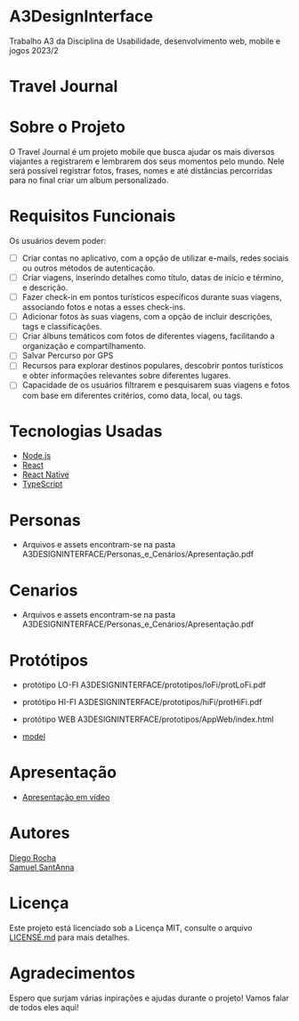 # A3DesignInterface
Trabalho A3 da Disciplina de Usabilidade, desenvolvimento web, mobile e jogos 2023/2

#                  Travel Journal


# Sobre o Projeto

O Travel Journal é um projeto mobile que busca ajudar os mais diversos viajantes a registrarem e lembrarem dos seus momentos pelo mundo.
Nele será possível registrar fotos, frases, nomes e até distâncias percorridas para no final criar um album personalizado.

# Requisitos Funcionais
 
Os usuários devem poder:
- [ ] Criar contas no aplicativo, com a opção de utilizar e-mails, redes sociais ou outros métodos de autenticação.
- [ ] Criar viagens, inserindo detalhes como título, datas de início e término, e descrição.
- [ ] Fazer check-in em pontos turísticos específicos durante suas viagens, associando fotos e notas a esses check-ins.
- [ ] Adicionar fotos às suas viagens, com a opção de incluir descrições, tags e classificações.
- [ ] Criar álbuns temáticos com fotos de diferentes viagens, facilitando a organização e compartilhamento.
- [ ] Salvar Percurso por GPS
- [ ] Recursos para explorar destinos populares, descobrir pontos turísticos e obter informações relevantes sobre diferentes lugares.
- [ ] Capacidade de os usuários filtrarem e pesquisarem suas viagens e fotos com base em diferentes critérios, como data, local, ou tags.

# Tecnologias Usadas

- [Node.js](https://nodejs.org/en/)
- [React](https://pt-br.reactjs.org/)
- [React Native](https://reactnative.dev/)
- [TypeScript](https://www.typescriptlang.org/)

# Personas

- Arquivos e assets encontram-se na pasta A3DESIGNINTERFACE/Personas_e_Cenários/Apresentação.pdf

# Cenarios

- Arquivos e assets encontram-se na pasta A3DESIGNINTERFACE/Personas_e_Cenários/Apresentação.pdf

# Protótipos

- protótipo LO-FI
    A3DESIGNINTERFACE/prototipos/loFi/protLoFi.pdf
- protótipo HI-FI
    A3DESIGNINTERFACE/prototipos/hiFi/protHiFi.pdf
- protótipo WEB
    A3DESIGNINTERFACE/prototipos/AppWeb/index.html
    
- [model](https://github.com/diegor26/A3DESIGNINTERFACE)

# Apresentação

- [Apresentação em vídeo](https://www.youtube.com/watch?v=dQw4w9WgXcQ)
    


# Autores

[Diego Rocha](https://github.com/DiegoR26) <br/>
[Samuel SantAnna](https://github.com/Kageceleb)

# Licença

Este projeto está licenciado sob a Licença MIT,  consulte o arquivo [LICENSE.md](LICENSE.md) para mais detalhes.

# Agradecimentos

Espero que surjam várias inpirações e ajudas durante o projeto! Vamos falar de todos eles aqui!
